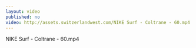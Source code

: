 ```yaml
---
layout: video
published: no
video: http://assets.switzerlandwest.com/NIKE Surf - Coltrane - 60.mp4
---
```

NIKE Surf - Coltrane - 60.mp4
